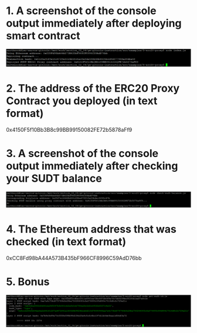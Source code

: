 # 1. A screenshot of the console output immediately after deploying smart contract

![ERC20 Proxy Deployment](images/erc20_proxy_deployment.png)

# 2. The address of the ERC20 Proxy Contract you deployed (in text format)

0x4150F5f10Bb3B8c99BB99150082FE72b5878aFf9

# 3. A screenshot of the console output immediately after checking your SUDT balance

![SUDT Balance](images/sudt_balance.png)

# 4. The Ethereum address that was checked (in text format)

0xCC8Fd98bA44A573B435bF966CF8996C59AdD76bb

# 5. Bonus

![Get SUDT ID](images/get_sudt_id.png)